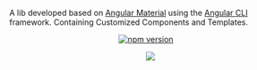 </a>

A lib developed based on [Angular Material]("https://material.angular.io/") using the [Angular CLI]("https://angular.io/") framework. Containing Customized Components and Templates.

<p align="center">
<a href="https://badge.fury.io/for/js/zmaterial"><img src="https://badge.fury.io/js/zmaterial.svg" alt="npm version" ></a>
<!-- <a href="https://www.npmjs.com/package/zmaterial"><img src="https://img.shields.io/badge/Downloads-350%2FWeekly-green" alt="npm downloads" ></a> -->
<a href="https://www.npmjs.com/package/zmaterial"><img alt="" src="https://img.shields.io/github/license/ivanantunes/zmaterial-app"></a>
<a href="https://www.npmjs.com/package/zmaterial"><img alt="" src="https://img.shields.io/github/stars/ivanantunes/zmaterial-app"></a>
<a href="https://www.npmjs.com/package/zmaterial"><img alt="" src="https://img.shields.io/github/forks/ivanantunes/zmaterial-app"></a>
<a href="https://www.npmjs.com/package/zmaterial"><img alt="" src="https://img.shields.io/github/issues/ivanantunes/zmaterial-app"></a>
</p>
<p align="center">
<a href="https://nodei.co/npm/zmaterial/"><img src="https://nodei.co/npm/zmaterial.png?downloads=true&downloadRank=true&stars=true"></a>
</p>
